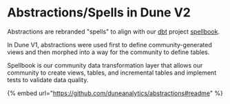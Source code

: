 # Abstractions/Spells in Dune V2

Abstractions are rebranded "spells" to align with our [dbt](https://docs.getdbt.com/docs/introduction) project [spellbook](https://github.com/duneanalytics/abstractions/tree/master/spellbook).&#x20;

In Dune V1, abstractions were used first to define community-generated views and then morphed into a way for the community to define tables.&#x20;

Spellbook is our community data transformation layer that allows our community to create views, tables, and incremental tables and implement tests to validate data quality.&#x20;

{% embed url="https://github.com/duneanalytics/abstractions#readme" %}

####
